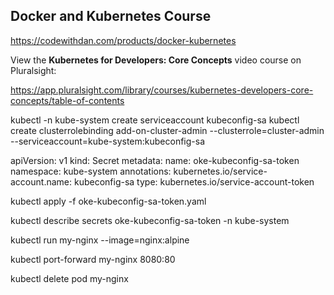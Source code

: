 ## Docker and Kubernetes Course

https://codewithdan.com/products/docker-kubernetes

View the **Kubernetes for Developers: Core Concepts** video course on Pluralsight:

https://app.pluralsight.com/library/courses/kubernetes-developers-core-concepts/table-of-contents




kubectl -n kube-system create serviceaccount kubeconfig-sa
kubectl create clusterrolebinding add-on-cluster-admin --clusterrole=cluster-admin --serviceaccount=kube-system:kubeconfig-sa

apiVersion: v1
kind: Secret
metadata:
  name: oke-kubeconfig-sa-token
  namespace: kube-system
  annotations:
    kubernetes.io/service-account.name: kubeconfig-sa
type: kubernetes.io/service-account-token


kubectl apply -f oke-kubeconfig-sa-token.yaml


kubectl describe secrets oke-kubeconfig-sa-token -n kube-system


kubectl run my-nginx --image=nginx:alpine

kubectl port-forward my-nginx 8080:80

kubectl delete pod my-nginx